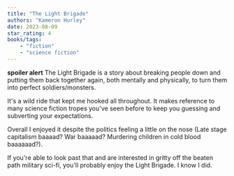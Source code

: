 ```yaml
---
title: "The Light Brigade"
authors: "Kameron Hurley"
date: 2023-08-09
star_rating: 4
books/tags:
    - "fiction"
    - "science fiction"
---
```

**spoiler alert** The Light Brigade is a story about breaking people down and putting them back together again, both mentally and physically, to turn them into perfect soldiers/monsters.

It's a wild ride that kept me hooked all throughout. It makes reference to many science fiction tropes you've seen before to keep you guessing and subverting your expectations.

Overall I enjoyed it despite the politics feeling a little on the nose (Late stage capitalism baaaad? War baaaaad? Murdering children in cold blood baaaaaad?).

If you're able to look past that and are interested in gritty off the beaten path military sci-fi, you'll probably enjoy the Light Brigade. I know I did. 